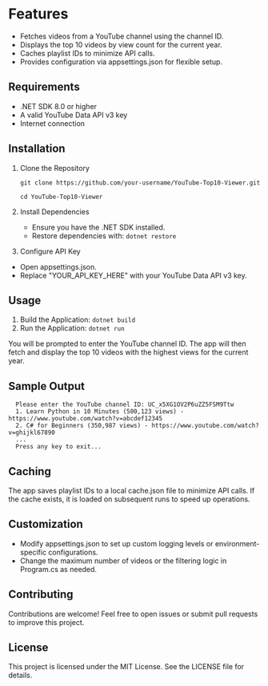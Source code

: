 # Features
* Fetches videos from a YouTube channel using the channel ID.
* Displays the top 10 videos by view count for the current year.
* Caches playlist IDs to minimize API calls.
* Provides configuration via appsettings.json for flexible setup.

## Requirements
* .NET SDK 8.0 or higher
* A valid YouTube Data API v3 key
* Internet connection

## Installation
1. Clone the Repository

    `git clone https://github.com/your-username/YouTube-Top10-Viewer.git`
    
    `cd YouTube-Top10-Viewer`

2. Install Dependencies
   
   * Ensure you have the .NET SDK installed. 
   * Restore dependencies with: `dotnet restore`

3.	Configure API Key 

   * Open appsettings.json.
   * Replace "YOUR_API_KEY_HERE" with your YouTube Data API v3 key.

## Usage
1.	Build the Application: `dotnet build`
2.	Run the Application: `dotnet run`

You will be prompted to enter the YouTube channel ID. The app will then fetch and display the top 10 videos with the highest views for the current year.

## Sample Output

```
  Please enter the YouTube channel ID: UC_x5XG1OV2P6uZZ5FSM9Ttw
  1. Learn Python in 10 Minutes (500,123 views) - https://www.youtube.com/watch?v=abcdef12345
  2. C# for Beginners (350,987 views) - https://www.youtube.com/watch?v=ghijkl67890
  ...
  Press any key to exit...
```

## Caching

The app saves playlist IDs to a local cache.json file to minimize API calls. If the cache exists, it is loaded on subsequent runs to speed up operations.

## Customization
* Modify appsettings.json to set up custom logging levels or environment-specific configurations.
* Change the maximum number of videos or the filtering logic in Program.cs as needed.

## Contributing

Contributions are welcome! Feel free to open issues or submit pull requests to improve this project.

## License

This project is licensed under the MIT License. See the LICENSE file for details.